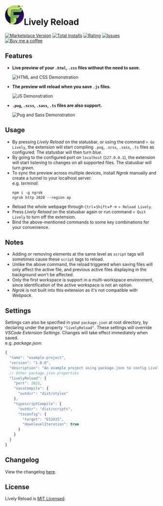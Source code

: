<img align="left" src="resources/icon.png" alt="App Icon" height="64">

# Lively Reload
[![Marketplace Version](https://img.shields.io/visual-studio-marketplace/v/uahnbu.lively-reload)](https://marketplace.visualstudio.com/items?itemName=uahnbu.lively-reload)
[![Total Installs](https://img.shields.io/visual-studio-marketplace/i/uahnbu.lively-reload)](https://marketplace.visualstudio.com/items?itemName=uahnbu.lively-reload)
[![Rating](https://img.shields.io/visual-studio-marketplace/r/uahnbu.lively-reload)](https://marketplace.visualstudio.com/items?itemName=uahnbu.lively-reload)
[![Issues](https://img.shields.io/github/issues/uahnbu/lively-reload)](https://github.com/uahnbu/lively-reload/issues)
[![Buy me a coffee](https://img.shields.io/badge/Buy%20me%20a%20coffee-bd5fff?logo=buymeacoffee)](https://www.buymeacoffee.com/uahnbu)

## Features
* **Live preview of your `.html`, `.css` files without the need to save.**

  ![HTML and CSS Demonstration](./resources/HtmlCss.gif)
* **The preview will reload when you save `.js` files.**

  ![JS Demonstration](./resources/Js.gif)
* **`.pug`, `.scss`, `.sass`, `.ts` files are also support.**

  ![Pug and Sass Demonstration](./resources/PugSass.gif)
## Usage
* By pressing *Lively Reload* on the statusbar, or using the command `> Go Lively`, the extension will start compiling `.pug`, `.scss`, `.sass`, `.ts` files as configured. The statusbar will then turn *blue*.
* By going to the configured port on `localhost` (`127.0.0.1`), the extension will start listening to changes on all supported files. The statusbar will turn *green*.
* To sync the preview across multiple devices, install *Ngrok* manually and create a tunnel to your localhost server.  
  e.g. *terminal*:
  ```
  npm i -g ngrok
  ngrok http 2020 --region ap
  ```
* Reload the whole webpage through `Ctrl`+`Shift`+`P` → `> Reload Lively`.
* Press *Lively Reload* on the statusbar again or run command `> Quit Lively` to turn off the extension.
* Bind the above-mentioned commands to some key combinations for your convenience.
## Notes
* Adding or removing elements at the same level as `script` tags will sometimes cause these `script` tags to reload.
* Unlike the above command, the reload triggered when saving files will only affect the active file, and previous active files displaying in the background won't be affected.
* Only the first workspace is support in a multi-workspace environment, since identification of the active workspace is not an option.
* *Ngrok* is not built into this extension as it's not compatible with *Webpack*.
## Settings
Settings can also be specified in your `package.json` at root directory, by declaring under the property `"livelyReload"`. These settings will override *VSCode Extension Settings*. Changes will take effect immediately when saved.  
e.g. *package.json*: 
```javascript
{
  "name": "example-project",
  "version": "1.0.0",
  "description": "An example project using package.json to config Lively Reload",
  // Other package.json properties
  "livelyReload": {
    "port": 2021,
    "sassCompile": {
      "outdir": "dist/styles"
    },
    "typescriptCompile": {
      "outdir": "dist/scripts",
      "tsconfig": {
        "target": "ES2015",
        "downlevelIteration": true
      }
    }
  }
}
```
## Changelog
View the changelog [here](./CHANGELOG.md).
## License
Lively Reload is [MIT Licensed](./LICENSE).